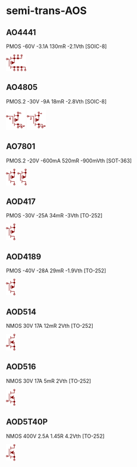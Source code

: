 # semi-trans-AOS

## AO4441
PMOS -60V -3.1A 130mR -2.1Vth [SOIC-8]

![AO4441__1__1](/images/_semi__PMOS-4D-3S__1__1.png?raw=true) 

## AO4805
PMOS.2 -30V -9A 18mR -2.8Vth [SOIC-8]

![AO4805__1__1](/images/semi-trans-AOS__AO4805__1__1.png?raw=true) 
![AO4805__2__1](/images/semi-trans-AOS__AO4805__2__1.png?raw=true) 

## AO7801
PMOS.2 -20V -600mA 520mR -900mVth [SOT-363]

![AO7801__1__1](/images/semi-trans-NXP__PMV160UP__1__1.png?raw=true) 
![AO7801__2__1](/images/semi-trans-NXP__PMV160UP__1__1.png?raw=true) 

## AOD417
PMOS -30V -25A 34mR -3Vth [TO-252]

![AOD417__1__1](/images/semi-trans-NXP__PMV160UP__1__1.png?raw=true) 

## AOD4189
PMOS -40V -28A 29mR -1.9Vth [TO-252]

![AOD4189__1__1](/images/semi-trans-NXP__PMV160UP__1__1.png?raw=true) 

## AOD514
NMOS 30V 17A 12mR 2Vth [TO-252]

![AOD514__1__1](/images/semi-trans-NXP__2N7002PW__1__1.png?raw=true) 

## AOD516
NMOS 30V 17A 5mR 2Vth [TO-252]

![AOD516__1__1](/images/semi-trans-NXP__2N7002PW__1__1.png?raw=true) 

## AOD5T40P
NMOS 400V 2.5A 1.45R 4.2Vth [TO-252]

![AOD5T40P__1__1](/images/semi-trans-NXP__2N7002PW__1__1.png?raw=true) 

